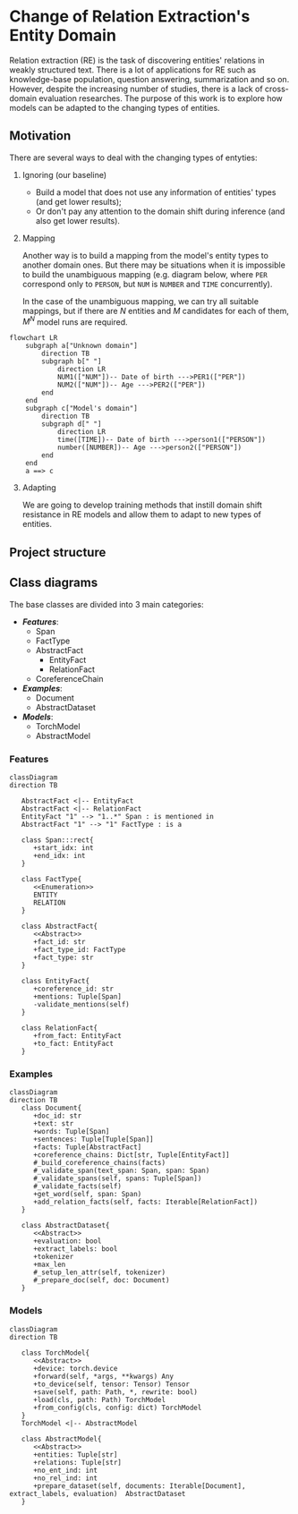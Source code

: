 # Change of Relation Extraction's Entity Domain

Relation extraction (RE) is the task of discovering entities' relations in weakly structured text. There is a lot of
applications for RE such as knowledge-base population, question answering, summarization and so on. However, despite the
increasing number of studies, there is a lack of cross-domain evaluation researches. The purpose of this work is to
explore how models can be adapted to the changing types of entities.

## Motivation

There are several ways to deal with the changing types of entyties:

1) Ignoring (our baseline)

    * Build a model that does not use any information of entities' types (and get lower results);
    * Or don't pay any attention to the domain shift during inference (and also get lower results).

2) Mapping

   Another way is to build a mapping from the model's entity types to another domain ones. But there may be situations
   when it is impossible to build the unambiguous mapping (e.g. diagram below, where `PER` correspond only to `PERSON`,
   but `NUM` is `NUMBER` and `TIME` concurrently).

   In the case of the unambiguous mapping, we can try all suitable mappings, but if there are $N$ entities and $M$
   candidates for each of them, $M^N$ model runs are required.

```mermaid
flowchart LR
    subgraph a["Unknown domain"]
        direction TB
        subgraph b[" "]
            direction LR
            NUM1(["NUM"])-- Date of birth --->PER1(["PER"])
            NUM2(["NUM"])-- Age --->PER2(["PER"])
        end
    end
    subgraph c["Model's domain"]
        direction TB
        subgraph d[" "]
            direction LR
            time([TIME])-- Date of birth --->person1(["PERSON"])
            number([NUMBER])-- Age --->person2(["PERSON"])
        end
    end
    a ==> c 
```

3) Adapting

   We are going to develop training methods that instill domain shift resistance in RE models and allow them to adapt to
   new types of entities.

## Project structure

## Class diagrams

The base classes are divided into 3 main categories:

* **_Features_**:
  * Span
  * FactType
  * AbstractFact
    * EntityFact
    * RelationFact
  * CoreferenceChain
* **_Examples_**:
  * Document
  * AbstractDataset
* **_Models_**:
  * TorchModel
  * AbstractModel

### Features
```mermaid
classDiagram
direction TB

   AbstractFact <|-- EntityFact
   AbstractFact <|-- RelationFact
   EntityFact "1" --> "1..*" Span : is mentioned in
   AbstractFact "1" --> "1" FactType : is a
   
   class Span:::rect{
      +start_idx: int
      +end_idx: int
   }
   
   class FactType{
      <<Enumeration>>
      ENTITY
      RELATION
   }

   class AbstractFact{
      <<Abstract>> 
      +fact_id: str
      +fact_type_id: FactType
      +fact_type: str
   }
   
   class EntityFact{
      +coreference_id: str
      +mentions: Tuple[Span]
      -validate_mentions(self)
   }
   
   class RelationFact{
      +from_fact: EntityFact
      +to_fact: EntityFact
   }
```
### Examples
```mermaid
classDiagram
direction TB
   class Document{
      +doc_id: str
      +text: str
      +words: Tuple[Span]
      +sentences: Tuple[Tuple[Span]]
      +facts: Tuple[AbstractFact]
      +coreference_chains: Dict[str, Tuple[EntityFact]]
      #_build_coreference_chains(facts)
      #_validate_span(text_span: Span, span: Span)
      #_validate_spans(self, spans: Tuple[Span])
      #_validate_facts(self)
      +get_word(self, span: Span)
      +add_relation_facts(self, facts: Iterable[RelationFact])
   }
   
   class AbstractDataset{
      <<Abstract>>
      +evaluation: bool
      +extract_labels: bool
      +tokenizer
      +max_len
      #_setup_len_attr(self, tokenizer)
      #_prepare_doc(self, doc: Document)
   }
```

### Models
```mermaid
classDiagram
direction TB

   class TorchModel{
      <<Abstract>>
      +device: torch.device
      +forward(self, *args, **kwargs) Any
      +to_device(self, tensor: Tensor) Tensor
      +save(self, path: Path, *, rewrite: bool)
      +load(cls, path: Path) TorchModel
      +from_config(cls, config: dict) TorchModel
   }
   TorchModel <|-- AbstractModel
   
   class AbstractModel{
      <<Abstract>>
      +entities: Tuple[str]
      +relations: Tuple[str]
      +no_ent_ind: int
      +no_rel_ind: int
      +prepare_dataset(self, documents: Iterable[Document], extract_labels, evaluation)  AbstractDataset
   }
   
```
